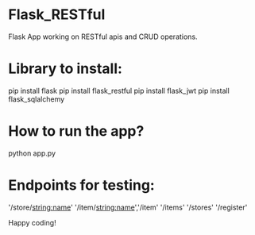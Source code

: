 # Flask_RESTful
Flask App working on RESTful apis and CRUD operations.

# Library to install:
pip install flask
pip install flask_restful
pip install flask_jwt
pip install flask_sqlalchemy

# How to run the app?
python app.py

# Endpoints for testing:
'/store/<string:name>'
'/item/<string:name>','/item'
'/items'
'/stores'
'/register'


Happy coding!

